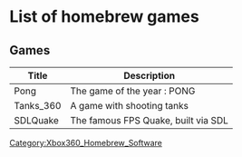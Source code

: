# List of homebrew games

## Games

| Title          | Description                     |
| ---------- | ----------------------------------- |
| Pong       | The game of the year : PONG         |
| Tanks_360  | A game with shooting tanks          |
| SDLQuake   | The famous FPS Quake, built via SDL |


[Category:Xbox360_Homebrew_Software](../Category_Xbox360_Homebrew_Software)